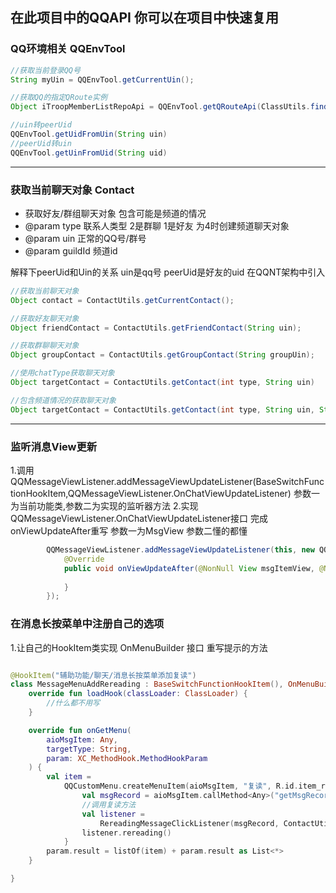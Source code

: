 ## 在此项目中的QQAPI 你可以在项目中快速复用

### QQ环境相关 QQEnvTool
```java
//获取当前登录QQ号
String myUin = QQEnvTool.getCurrentUin();

//获取QQ的指定QRoute实例
Object iTroopMemberListRepoApi = QQEnvTool.getQRouteApi(ClassUtils.findClass("com.tencent.qqnt.troopmemberlist.ITroopMemberListRepoApi"));

//uin转peerUid
QQEnvTool.getUidFromUin(String uin)
//peerUid转uin
QQEnvTool.getUinFromUid(String uid)
```

---


### 获取当前聊天对象 Contact
 * 获取好友/群组聊天对象 包含可能是频道的情况
 * @param type 联系人类型 2是群聊 1是好友 为4时创建频道聊天对象
 * @param uin  正常的QQ号/群号
 * @param guildId 频道id

解释下peerUid和Uin的关系 uin是qq号 peerUid是好友的uid 在QQNT架构中引入
```java
//获取当前聊天对象
Object contact = ContactUtils.getCurrentContact();

//获取好友聊天对象
Object friendContact = ContactUtils.getFriendContact(String uin);

//获取群聊聊天对象
Object groupContact = ContactUtils.getGroupContact(String groupUin);

//使用chatType获取聊天对象
Object targetContact = ContactUtils.getContact(int type, String uin)

//包含频道情况的获取聊天对象
Object targetContact = ContactUtils.getContact(int type, String uin, String guildId)
```
--- 

### 监听消息View更新
1.调用QQMessageViewListener.addMessageViewUpdateListener(BaseSwitchFunctionHookItem,QQMessageViewListener.OnChatViewUpdateListener) 参数一为当前功能类,参数二为实现的监听器方法
2.实现QQMessageViewListener.OnChatViewUpdateListener接口 完成onViewUpdateAfter重写 参数一为MsgView 参数二懂的都懂
```java
        QQMessageViewListener.addMessageViewUpdateListener(this, new QQMessageViewListener.OnChatViewUpdateListener() {
            @Override
            public void onViewUpdateAfter(@NonNull View msgItemView, @NonNull Object msgRecord) {
                
            }
        });
```

### 在消息长按菜单中注册自己的选项

1.让自己的HookItem类实现 OnMenuBuilder 接口 重写提示的方法

```kotlin

@HookItem("辅助功能/聊天/消息长按菜单添加复读")
class MessageMenuAddRereading : BaseSwitchFunctionHookItem(), OnMenuBuilder {
    override fun loadHook(classLoader: ClassLoader) {
        //什么都不用写
    }

    override fun onGetMenu(
        aioMsgItem: Any,
        targetType: String,
        param: XC_MethodHook.MethodHookParam
    ) {
        val item =
            QQCustomMenu.createMenuItem(aioMsgItem, "复读", R.id.item_repeat, R.drawable.repeat) {
                val msgRecord = aioMsgItem.callMethod<Any>("getMsgRecord")
                //调用复读方法
                val listener =
                    RereadingMessageClickListener(msgRecord, ContactUtils.getCurrentContact())
                listener.rereading()
            }
        param.result = listOf(item) + param.result as List<*>
    }

}
```
